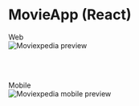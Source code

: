 # MovieApp (React)

Web 
<br>
![Moviexpedia preview](https://user-images.githubusercontent.com/72764899/178124536-f1ce420d-6605-4c09-90c6-795d3ed328e1.gif)

<br>
<br>

Mobile
<br>
![Moviexpedia mobile preview](https://user-images.githubusercontent.com/72764899/178124505-ec579f8d-7b6d-415b-8381-9167bd49f492.gif)
